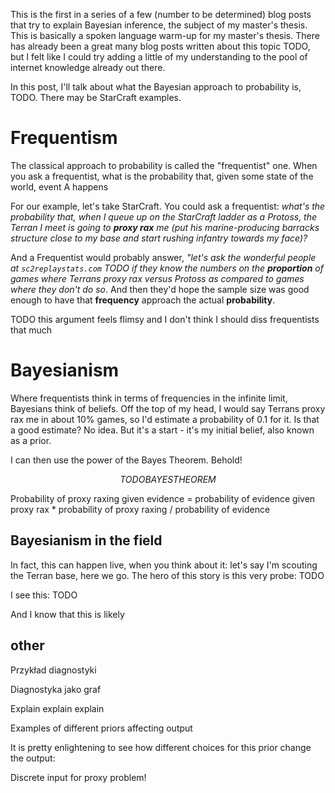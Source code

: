 <!--
.. title: Bayesian Inference part 1: What I Talk About When I Talk About Bayes
.. slug: bayesian1
.. date: 2020-05-30 18:00:00 UTC+01:00
.. tags: Bayes
.. type: text
-->

This is the first in a series of a few (number to be determined) blog posts that try to explain Bayesian inference, the subject of my master's thesis. This is basically a spoken language warm-up for my master's thesis. There has already been a great many blog posts written about this topic TODO, but I felt like I could try adding a little of my understanding to the pool of internet knowledge already out there.

In this post, I'll talk about what the Bayesian approach to probability is, TODO. There may be StarCraft examples.

# Frequentism

The classical approach to probability is called the "frequentist" one. When you ask a frequentist, what is the probability that, given some state of the world, event A happens

For our example, let's take StarCraft. You could ask a frequentist: *what's the probability that, when I queue up on the StarCraft ladder as a Protoss, the Terran I meet is going to **proxy rax** me (put his marine-producing barracks structure close to my base and start rushing infantry towards my face)?*

And a Frequentist would probably answer, *"let's ask the wonderful people at `sc2replaystats.com` TODO if they know the numbers on the **proportion** of games where Terrans proxy rax versus Protoss as compared to games where they don't do so*. And then they'd hope the sample size was good enough to have that **frequency** approach the actual **probability**.

TODO this argument feels flimsy and I don't think I should diss frequentists that much

# Bayesianism

Where frequentists think in terms of frequencies in the infinite limit, Bayesians think of beliefs. Off the top of my head, I would say Terrans proxy rax me in about 10% games, so I'd estimate a probability of 0.1 for it. Is that a good estimate? No idea. But it's a start - it's my initial belief, also known as a prior.

I can then use the power of the Bayes Theorem. Behold!

$$TODO BAYES THEOREM$$

Probability of proxy raxing given evidence = probability of evidence given proxy rax * probability of proxy raxing / probability of evidence

## Bayesianism in the field

In fact, this can happen live, when you think about it: let's say I'm scouting the Terran base, here we go. The hero of this story is this very probe: TODO

I see this: TODO

And I know that this is likely


## other

Przykład diagnostyki

Diagnostyka jako graf

Explain explain explain

Examples of different priors affecting output

It is pretty enlightening to see how different choices for this prior change the output:

Discrete input for proxy problem!

